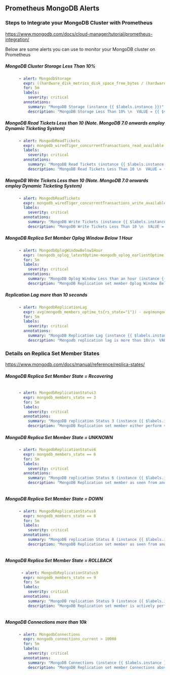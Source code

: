 ## Prometheus MongoDB Alerts

### Steps to Integrate your MongoDB Cluster with Prometheus

https://www.mongodb.com/docs/cloud-manager/tutorial/prometheus-integration/

Below are some alerts you can use to monitor your MongoDB cluster on Prometheus

##### MongoDB Cluster Storage Less Than 10%
    
```yaml
      - alert: MongodbStorage
        expr: ((hardware_disk_metrics_disk_space_free_bytes / (hardware_disk_metrics_disk_space_used_bytes{} + hardware_disk_metrics_disk_space_free_bytes{})) * 100) < 10
        for: 5m
        labels:
          severity: critical
        annotations:
          summary: "MongoDB Storage (instance {{ $labels.instance }})"
          description: "MongoDB Storage Less Than 10% \n  VALUE = {{ $value }}\n  LABELS: {{ $labels }}"          
```

##### MongoDB Read Tickets Less than 10 (Note. MongoDB 7.0 onwards employ Dynamic Ticketing System)
    
```yaml
      - alert: MongodbReadTickets
        expr: mongodb_wiredTiger_concurrentTransactions_read_available < 10
        labels:
          severity: critical
        annotations:
          summary: "MongoDB Read Tickets (instance {{ $labels.instance }})"
          description: "MongoDB Read Tickets Less Than 10 \n  VALUE = {{ $value }}\n  LABELS: {{ $labels }}"          
```

##### MongoDB Write Tickets Less than 10 (Note. MongoDB 7.0 onwards employ Dynamic Ticketing System)
    
```yaml
      - alert: MongodbReadTickets
        expr: mongodb_wiredTiger_concurrentTransactions_write_available < 10
        labels:
          severity: critical
        annotations:
          summary: "MongoDB Write Tickets (instance {{ $labels.instance }})"
          description: "MongoDB Write Tickets Less Than 10 \n  VALUE = {{ $value }}\n  LABELS: {{ $labels }}"          
```


##### MongoDB Replica Set Member Oplog Window Below 1 Hour
    
```yaml
      - alert: MongodbOplogWindowBelow1Hour
        expr: (mongodb_oplog_latestOptime-mongodb_oplog_earliestOptime) < 3600
        for: 5m
        labels:
          severity: critical
        annotations:
          summary: "MongoDB Oplog Window Less than an hour (instance {{ $labels.instance }})"
          description: "MongoDB Replication set member Oplog Window Below 1 hour \n  VALUE = {{ $value }}\n  LABELS: {{ $labels }}"          
```

##### Replication Lag more than 10 seconds
    
```yaml
      - alert: MongodbReplicationLag
        expr: avg(mongodb_members_optime_ts{rs_state="1"}) - avg(mongodb_members_optime_ts{rs_state="2"}) > 10
        for: 5m
        labels:
          severity: critical
        annotations:
          summary: "MongoDB Replication Lag (instance {{ $labels.instance }})"
          description: "Mongodb replication lag is more than 10s\n  VALUE = {{ $value }}\n  LABELS: {{ $labels }}"      
```
### Details on Replica Set Member States

https://www.mongodb.com/docs/manual/reference/replica-states/

##### MongoDB Replica Set Member State = Recovering
    
```yaml

      - alert: MongodbReplicationStatus3
        expr: mongodb_members_state == 3
        for: 5m
        labels:
          severity: critical
        annotations:
          summary: "MongoDB replication Status 3 (instance {{ $labels.instance }})"
          description: "MongoDB Replication set member either perform startup self-checks, or transition from completing a rollback or resync\n  VALUE = {{ $value }}\n  LABELS: {{ $labels }}"       
```

##### MongoDB Replica Set Member State = UNKNOWN
    
```yaml
      - alert: MongodbReplicationStatus6
        expr: mongodb_members_state == 6
        for: 5m
        labels:
          severity: critical
        annotations:
          summary: "MongoDB replication Status 6 (instance {{ $labels.instance }})"
          description: "MongoDB Replication set member as seen from another member of the set, is not yet known\n  VALUE = {{ $value }}\n  LABELS: {{ $labels }}"
    
```

##### MongoDB Replica Set Member State = DOWN
    
```yaml
      - alert: MongodbReplicationStatus8
        expr: mongodb_members_state == 8
        for: 5m
        labels:
          severity: critical
        annotations:
          summary: "MongoDB replication Status 8 (instance {{ $labels.instance }})"
          description: "MongoDB Replication set member as seen from another member of the set, is unreachable\n  VALUE = {{ $value }}\n  LABELS: {{ $labels }}"
 
```


##### MongoDB Replica Set Member State = ROLLBACK
    
```yaml
       - alert: MongodbReplicationStatus9
        expr: mongodb_members_state == 9
        for: 5m
        labels:
          severity: critical
        annotations:
          summary: "MongoDB replication Status 9 (instance {{ $labels.instance }})"
          description: "MongoDB Replication set member is actively performing a rollback. Data is not available for reads\n  VALUE = {{ $value }}\n  LABELS: {{ $labels }}"    
          
```

##### MongoDB Connections more than 10k
    
```yaml
      - alert: MongodbConnections
        expr: mongodb_connections_current > 10000
        for: 5m
        labels:
          severity: critical
        annotations:
          summary: "MongoDB Connections (instance {{ $labels.instance }})"
          description: "MongoDB Replication set member Connections above 10k\n  VALUE = {{ $value }}\n  LABELS: {{ $labels }}"     
          
```     
